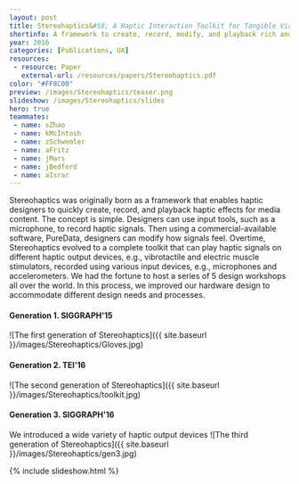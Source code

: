 ```yaml
---
layout: post
title: Stereohaptics&#58; A Haptic Interaction Toolkit for Tangible Virtual Experiences
shortinfo: A framework to create, record, modify, and playback rich and dynamic haptic media using audio based tools. Using haptic illusion at its finest.
year: 2016
categories: [Publications, UX]
resources:
 - resource: Paper
   external-url: /resources/papers/Stereohaptics.pdf
color: "#FF8C00"
preview: /images/Stereohaptics/teaser.png
slideshow: /images/Stereohaptics/slides
hero: true
teammates:
 - name: sZhao
 - name: kMcIntosh
 - name: zSchwemler
 - name: aFritz
 - name: jMars
 - name: jBedford
 - name: aIsrar
---
```

Stereohaptics was originally born as a framework that enables haptic designers to quickly create, record, and playback haptic effects for media content. The concept is simple. Designers can use input tools, such as a microphone, to record haptic signals. Then using a commercial-available software, PureData, designers can modify how signals feel. Overtime, Stereohaptics evolved to a complete toolkit that can play haptic signals on different haptic output devices, e.g., vibrotactile and electric muscle stimulators, recorded using various input devices, e.g., microphones and accelerometers. We had the fortune to host a series of 5 design workshops all over the world. In this process, we improved our hardware design to accommodate different design needs and processes.

#### Generation 1. SIGGRAPH'15
![The first generation of Stereohaptics]({{ site.baseurl }}/images/Stereohaptics/Gloves.jpg)

#### Generation 2. TEI'16
![The second generation of Stereohaptics]({{ site.baseurl }}/images/Stereohaptics/toolkit.jpg)

#### Generation 3. SIGGRAPH'16
We introduced a wide variety of haptic output devices
![The third generation of Stereohaptics]({{ site.baseurl }}/images/Stereohaptics/gen3.jpg)

{% include slideshow.html %}
